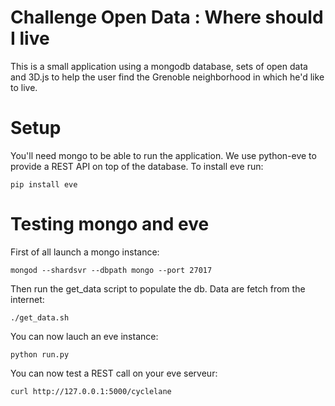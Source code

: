 # Challenge Open Data : Where should I live

This is a small application using a mongodb database, sets of open data and 3D.js to help the user find the Grenoble neighborhood in which he'd like to live.

# Setup
You'll need mongo to be able to run the application. We use python-eve to provide a REST API on top of the database.
To install eve run:
```shell
pip install eve
```

# Testing mongo and eve
First of all launch a mongo instance:
```shell
mongod --shardsvr --dbpath mongo --port 27017
```

Then run the get_data script to populate the db. Data are fetch from the internet:
```shell
./get_data.sh
```

You can now lauch an eve instance:
```shell
python run.py
```

You can now test a REST call on your eve serveur:
```shell
curl http://127.0.0.1:5000/cyclelane
```